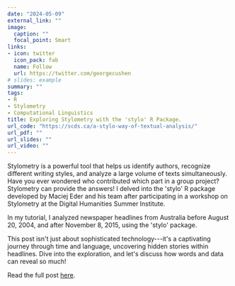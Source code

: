 ```yaml
---
date: "2024-05-09"
external_link: ""
image:
  caption: ""
  focal_point: Smart
links:
- icon: twitter
  icon_pack: fab
  name: Follow
  url: https://twitter.com/georgecushen
# slides: example
summary: ""
tags:
- R
- Stylometry
- Computational Linguistics
title: Exploring Stylometry with the 'stylo' R Package.
url_code: "https://scds.ca/a-stylo-way-of-textual-analysis/"
url_pdf: ""
url_slides: ""
url_video: ""
---
```


Stylometry is a powerful tool that helps us identify authors, recognize different writing styles, and analyze a large volume of texts simultaneously. Have you ever wondered who contributed which part in a group project? Stylometry can provide the answers! I delved into the 'stylo' R package developed by Maciej Eder and his team after participating in a workshop on Stylometry at the Digital Humanities Summer Institute.

In my tutorial, I analyzed newspaper headlines from Australia before August 20, 2004, and after November 8, 2015, using the 'stylo' package.

This post isn't just about sophisticated technology---it's a captivating journey through time and language, uncovering hidden stories within headlines. Dive into the exploration, and let's discuss how words and data can reveal so much!

Read the full post [here](https://scds.ca/a-stylo-way-of-textual-analysis/).
